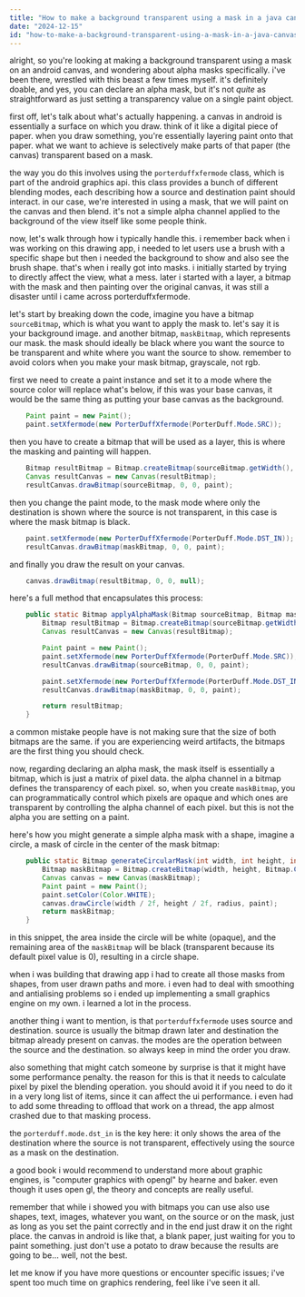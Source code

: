 ```yaml
---
title: "How to make a background transparent using a mask in a java canvas and paint Android - Is it possible to declare an alpha mask?"
date: "2024-12-15"
id: "how-to-make-a-background-transparent-using-a-mask-in-a-java-canvas-and-paint-android---is-it-possible-to-declare-an-alpha-mask"
---
```


alright, so you're looking at making a background transparent using a mask on an android canvas, and wondering about alpha masks specifically. i've been there, wrestled with this beast a few times myself. it's definitely doable, and yes, you can declare an alpha mask, but it's not *quite* as straightforward as just setting a transparency value on a single paint object.

first off, let's talk about what's actually happening. a canvas in android is essentially a surface on which you draw. think of it like a digital piece of paper. when you draw something, you're essentially layering paint onto that paper. what we want to achieve is selectively make parts of that paper (the canvas) transparent based on a mask.

the way you do this involves using the `porterduffxfermode` class, which is part of the android graphics api. this class provides a bunch of different blending modes, each describing how a source and destination paint should interact. in our case, we're interested in using a mask, that we will paint on the canvas and then blend. it's not a simple alpha channel applied to the background of the view itself like some people think.

now, let's walk through how i typically handle this. i remember back when i was working on this drawing app, i needed to let users use a brush with a specific shape but then i needed the background to show and also see the brush shape. that's when i really got into masks. i initially started by trying to directly affect the view, what a mess. later i started with a layer, a bitmap with the mask and then painting over the original canvas, it was still a disaster until i came across porterduffxfermode.

let's start by breaking down the code, imagine you have a bitmap `sourceBitmap`, which is what you want to apply the mask to. let's say it is your background image. and another bitmap, `maskBitmap`, which represents our mask. the mask should ideally be black where you want the source to be transparent and white where you want the source to show. remember to avoid colors when you make your mask bitmap, grayscale, not rgb.

first we need to create a paint instance and set it to a mode where the source color will replace what's below, if this was your base canvas, it would be the same thing as putting your base canvas as the background.

```java
    Paint paint = new Paint();
    paint.setXfermode(new PorterDuffXfermode(PorterDuff.Mode.SRC));
```

then you have to create a bitmap that will be used as a layer, this is where the masking and painting will happen.

```java
    Bitmap resultBitmap = Bitmap.createBitmap(sourceBitmap.getWidth(), sourceBitmap.getHeight(), Bitmap.Config.ARGB_8888);
    Canvas resultCanvas = new Canvas(resultBitmap);
    resultCanvas.drawBitmap(sourceBitmap, 0, 0, paint);
```

then you change the paint mode, to the mask mode where only the destination is shown where the source is not transparent, in this case is where the mask bitmap is black.

```java
    paint.setXfermode(new PorterDuffXfermode(PorterDuff.Mode.DST_IN));
    resultCanvas.drawBitmap(maskBitmap, 0, 0, paint);
```

and finally you draw the result on your canvas.

```java
    canvas.drawBitmap(resultBitmap, 0, 0, null);
```

here's a full method that encapsulates this process:

```java
    public static Bitmap applyAlphaMask(Bitmap sourceBitmap, Bitmap maskBitmap) {
        Bitmap resultBitmap = Bitmap.createBitmap(sourceBitmap.getWidth(), sourceBitmap.getHeight(), Bitmap.Config.ARGB_8888);
        Canvas resultCanvas = new Canvas(resultBitmap);

        Paint paint = new Paint();
        paint.setXfermode(new PorterDuffXfermode(PorterDuff.Mode.SRC));
        resultCanvas.drawBitmap(sourceBitmap, 0, 0, paint);

        paint.setXfermode(new PorterDuffXfermode(PorterDuff.Mode.DST_IN));
        resultCanvas.drawBitmap(maskBitmap, 0, 0, paint);

        return resultBitmap;
    }
```

a common mistake people have is not making sure that the size of both bitmaps are the same. if you are experiencing weird artifacts, the bitmaps are the first thing you should check.

now, regarding declaring an alpha mask, the mask itself is essentially a bitmap, which is just a matrix of pixel data. the alpha channel in a bitmap defines the transparency of each pixel. so, when you create `maskBitmap`, you can programmatically control which pixels are opaque and which ones are transparent by controlling the alpha channel of each pixel. but this is not the alpha you are setting on a paint.

here's how you might generate a simple alpha mask with a shape, imagine a circle, a mask of circle in the center of the mask bitmap:

```java
    public static Bitmap generateCircularMask(int width, int height, int radius) {
        Bitmap maskBitmap = Bitmap.createBitmap(width, height, Bitmap.Config.ARGB_8888);
        Canvas canvas = new Canvas(maskBitmap);
        Paint paint = new Paint();
        paint.setColor(Color.WHITE);
        canvas.drawCircle(width / 2f, height / 2f, radius, paint);
        return maskBitmap;
    }
```

in this snippet, the area inside the circle will be white (opaque), and the remaining area of the `maskBitmap` will be black (transparent because its default pixel value is 0), resulting in a circle shape.

when i was building that drawing app i had to create all those masks from shapes, from user drawn paths and more. i even had to deal with smoothing and antialising problems so i ended up implementing a small graphics engine on my own. i learned a lot in the process.

another thing i want to mention, is that `porterduffxfermode` uses source and destination. source is usually the bitmap drawn later and destination the bitmap already present on canvas. the modes are the operation between the source and the destination. so always keep in mind the order you draw.

also something that might catch someone by surprise is that it might have some performance penalty. the reason for this is that it needs to calculate pixel by pixel the blending operation. you should avoid it if you need to do it in a very long list of items, since it can affect the ui performance. i even had to add some threading to offload that work on a thread, the app almost crashed due to that masking process.

the `porterduff.mode.dst_in` is the key here: it only shows the area of the destination where the source is not transparent, effectively using the source as a mask on the destination.

a good book i would recommend to understand more about graphic engines, is "computer graphics with opengl" by hearne and baker. even though it uses open gl, the theory and concepts are really useful.

remember that while i showed you with bitmaps you can use also use shapes, text, images, whatever you want, on the source or on the mask, just as long as you set the paint correctly and in the end just draw it on the right place. the canvas in android is like that, a blank paper, just waiting for you to paint something. just don't use a potato to draw because the results are going to be… well, not the best.

let me know if you have more questions or encounter specific issues; i've spent too much time on graphics rendering, feel like i've seen it all.
